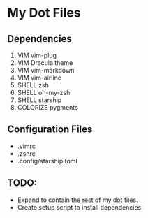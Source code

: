 # My Dot Files

## Dependencies

1. VIM vim-plug
2. VIM Dracula theme
3. VIM vim-markdown
4. VIM vim-airline
5. SHELL zsh
6. SHELL oh-my-zsh
7. SHELL starship
8. COLORIZE pygments

## Configuration Files

* .vimrc
* .zshrc
* .config/starship.toml

## TODO:

* Expand to contain the rest of my dot files.
* Create setup script to install dependencies
